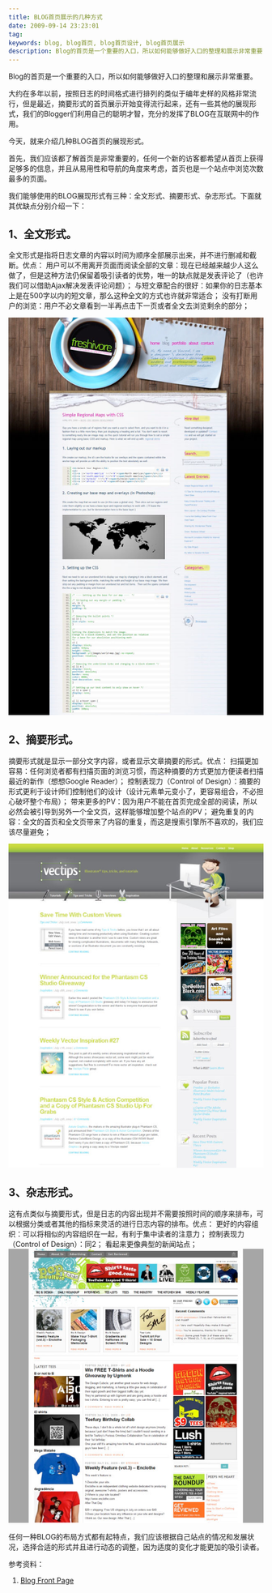 ```yaml
---
title: BLOG首页展示的几种方式
date: 2009-09-14 23:23:01
tag: 
keywords: blog, blog首页, blog首页设计, blog首页展示
description: Blog的首页是一个重要的入口，所以如何能够做好入口的整理和展示非常重要，本文介绍几种BLOG首页的展现形式。
---
```


Blog的首页是一个重要的入口，所以如何能够做好入口的整理和展示非常重要。

大约在多年以前，按照日志的时间格式进行排列的类似于编年史样的风格非常流行，但是最近，摘要形式的首页展示开始变得流行起来，还有一些其他的展现形式，我们的Blogger们利用自己的聪明才智，充分的发挥了BLOG在互联网中的作用。

今天，就来介绍几种BLOG首页的展现形式。

首先，我们应该都了解首页是非常重要的，任何一个新的访客都希望从首页上获得足够多的信息，并且从易用性和导航的角度来考虑，首页也是一个站点中浏览次数最多的页面。

我们能够使用的BLOG展现形式有三种：全文形式、摘要形式、杂志形式。下面就其优缺点分别介绍一下：

## 1、全文形式。

全文形式是指将日志文章的内容以时间为顺序全部展示出来，并不进行删减和截断。优点：
用户可以不用离开页面而阅读全部的文章：现在已经越来越少人这么做了，但是这种方法仍保留着吸引读者的优势，唯一的缺点就是发表评论了（也许我们可以借助Ajax解决发表评论问题）；
与短文章配合的很好：如果你的日志基本上是在500字以内的短文章，那么这种全文的方式也许就非常适合；
没有打断用户的浏览：用户不必文章看到一半再点击下一页或者全文去浏览剩余的部分；

![](20090914-blog-homepage/full.jpg)

## 2、摘要形式。

摘要形式就是显示一部分文字内容，或者显示文章摘要的形式。优点：
扫描更加容易：任何浏览者都有扫描页面的浏览习惯，而这种摘要的方式更加方便读者扫描最近的新作（想想Google Reader）；
控制表现力（Control of Design）：摘要的形式更利于设计师们控制他们的设计（设计元素单元变小了，更容易组合，不必担心破坏整个布局）；
带来更多的PV：因为用户不能在首页完成全部的阅读，所以必然会被引导到另外一个全文页，这样能够增加整个站点的PV；
避免重复的内容：全文的首页和全文页带来了内容的重复，而这是搜索引擎所不喜欢的，我们应该尽量避免；

![](20090914-blog-homepage/excerpt.jpg)

## 3、杂志形式。

这有点类似与摘要形式，但是日志的内容出现并不需要按照时间的顺序来排布，可以根据分类或者其他的指标来灵活的进行日志内容的排布。优点：
更好的内容组织：可以将相似的内容组织在一起，有利于集中读者的注意力；
控制表现力（Control of Design）：同2；
看起来更像典型的新闻站点；
![](20090914-blog-homepage/mag.jpg)

任何一种BLOG的布局方式都有起特点，我们应该根据自己站点的情况和发展状况，选择合适的形式并且进行动态的调整，因为适度的变化才能更加的吸引读者。

参考资料：

1. [Blog Front Page](http://www.webdesignerdepot.com/2009/09/how-to-display-your-content-on-a-blogs-front-page/)











